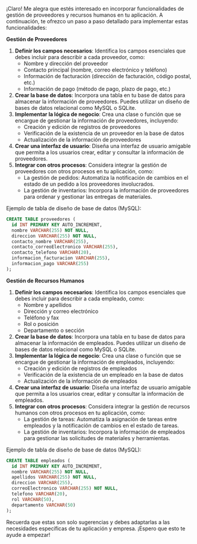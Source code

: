 ¡Claro! Me alegra que estés interesado en incorporar funcionalidades de gestión de proveedores y recursos humanos en tu aplicación. A continuación, te ofrezco un
paso a paso detallado para implementar estas funcionalidades:

**Gestión de Proveedores**

1. **Definir los campos necesarios**: Identifica los campos esenciales que debes incluir para describir a cada proveedor, como:
    * Nombre y dirección del proveedor
    * Contacto principal (nombre, correo electrónico y teléfono)
    * Información de facturación (dirección de facturación, código postal, etc.)
    * Información de pago (método de pago, plazo de pago, etc.)
2. **Crear la base de datos**: Incorpora una tabla en tu base de datos para almacenar la información de proveedores. Puedes utilizar un diseño de bases de datos
   relacional como MySQL o SQLite.
3. **Implementar la lógica de negocio**: Crea una clase o función que se encargue de gestionar la información de proveedores, incluyendo:
    * Creación y edición de registros de proveedores
    * Verificación de la existencia de un proveedor en la base de datos
    * Actualización de la información de proveedores
4. **Crear una interfaz de usuario**: Diseña una interfaz de usuario amigable que permita a los usuarios crear, editar y consultar la información de proveedores.
5. **Integrar con otros procesos**: Considera integrar la gestión de proveedores con otros procesos en tu aplicación, como:
    * La gestión de pedidos: Automatiza la notificación de cambios en el estado de un pedido a los proveedores involucrados.
    * La gestión de inventarios: Incorpora la información de proveedores para ordenar y gestionar las entregas de materiales.

Ejemplo de tabla de diseño de base de datos (MySQL):
```sql
CREATE TABLE proveedores (
  id INT PRIMARY KEY AUTO_INCREMENT,
  nombre VARCHAR(255) NOT NULL,
  direccion VARCHAR(255) NOT NULL,
  contacto_nombre VARCHAR(255),
  contacto_correoElectronico VARCHAR(255),
  contacto_telefono VARCHAR(20),
  informacion_facturacion VARCHAR(255),
  informacion_pago VARCHAR(255)
);
```
**Gestión de Recursos Humanos**

1. **Definir los campos necesarios**: Identifica los campos esenciales que debes incluir para describir a cada empleado, como:
    * Nombre y apellidos
    * Dirección y correo electrónico
    * Teléfono y fax
    * Rol o posición
    * Departamento o sección
2. **Crear la base de datos**: Incorpora una tabla en tu base de datos para almacenar la información de empleados. Puedes utilizar un diseño de bases de datos
   relacional como MySQL o SQLite.
3. **Implementar la lógica de negocio**: Crea una clase o función que se encargue de gestionar la información de empleados, incluyendo:
    * Creación y edición de registros de empleados
    * Verificación de la existencia de un empleado en la base de datos
    * Actualización de la información de empleados
4. **Crear una interfaz de usuario**: Diseña una interfaz de usuario amigable que permita a los usuarios crear, editar y consultar la información de empleados.
5. **Integrar con otros procesos**: Considera integrar la gestión de recursos humanos con otros procesos en tu aplicación, como:
    * La gestión de tareas: Automatiza la asignación de tareas entre empleados y la notificación de cambios en el estado de tareas.
    * La gestión de inventarios: Incorpora la información de empleados para gestionar las solicitudes de materiales y herramientas.

Ejemplo de tabla de diseño de base de datos (MySQL):
```sql
CREATE TABLE empleados (
  id INT PRIMARY KEY AUTO_INCREMENT,
  nombre VARCHAR(255) NOT NULL,
  apellidos VARCHAR(255) NOT NULL,
  direccion VARCHAR(255),
  correoElectronico VARCHAR(255) NOT NULL,
  telefono VARCHAR(20),
  rol VARCHAR(50),
  departamento VARCHAR(50)
);
```
Recuerda que estas son solo sugerencias y debes adaptarlas a las necesidades específicas de tu aplicación y empresa. ¡Espero que esto te ayude a empezar!

